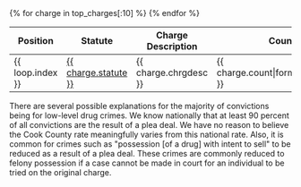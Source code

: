 <table id="table-top-charges" class="table">
<thead>
  <tr>
    <th>Position</th>
    <th>Statute</th>
    <th>Charge Description</th>
    <th>Count</th>
    <th>Percent</th>
  </tr>
</thead>
<tbody>
  {% for charge in top_charges[:10] %}
  <tr>
    <td>{{ loop.index }}</td>
    <td><a href="{{ charge.statute_url }}">{{ charge.statute }}</a></td>
    <td>{{ charge.chrgdesc }}</td>
    <td>{{ charge.count|format_stat('{:,}') }}</td>
    <td>{{ charge.percent }}</td>
  </tr>
  {% endfor %}
</tbody>
</table>

There are several possible explanations for the majority of convictions being for low-level drug crimes. We know nationally that at least 90 percent of all convictions are the result of a plea deal. We have no reason to believe the Cook County rate meaningfully varies from this national rate. Also, it is common for crimes such as "possession [of a drug] with intent to sell" to be reduced as a result of a plea deal. These crimes are commonly reduced to felony possession if a case cannot be made in court for an individual to be tried on the original charge. 
